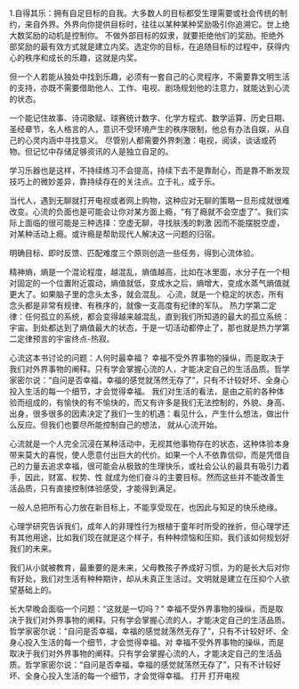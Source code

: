 1.自得其乐：拥有自足目标的自我。大多数人的目标都受生理需要或社会传统的制约，来自外界。外界向你提供目标时，往往以某种某种奖励吸引你追溯它。世上绝大数奖励的动机是控制你。
不做外部目标的奴隶，就要拒绝他们的奖励。拒绝外部奖励的最有效方式就是建立内奖。选定你的目标，在追随目标的过程中，获得内心的秩序和成长的乐趣，这就是内奖。

但一个人若能从独处中找到乐趣，必须有一套自己的心灵程序，不需要靠文明生活的支持，亦既不需要借助他人、工作、电视、剧场规划他的注意力，就能达到心流的状态。

一个能记住故事、诗词歌赋、球赛统计数字、化学方程式、数学运算、历史日期、圣经章节，名人格言的人，意识不受环境产生的秩序限制，他总有办法自娱，从自己的心灵内涵中寻找意义。
尽管别人都需要外界刺激：电视，阅读，谈话或药物。但记忆中存储足够资讯的人是独立自足的。

学习乐器也是这样，不持续练习不会提高，持续下去不是靠耐心，而是靠不断发现技巧上的微妙差异，靠持续存在的关注点。立于礼，成于乐。

当代人，遇到无聊就打开电视或者网上购物，这种应对无聊的策略一旦形成就很难改变。心流的负面也是可能会让你对某方面上瘾，“有了瘾就不会空虚了”。我们实际上面临的很可能是三种选择：空虚无聊，寻找肤浅的刺激
因而不能摆脱空虚，对某种活动上瘾。或许瘾是帮助现代人解决这一问题的归宿。

明确目标、即时反馈、匹配难度三个原则创造一些任务，得到心流体验。

精神熵，熵是一个混论程度，越混乱，熵值越高，比如在冰里面，水分子在一个相对固定的一个位置附近震动，熵值就低，变成水之后，熵增大，变成水蒸气熵值就更大了。如果脑子里的念头太多，就会混乱。
心流，就是一个稳定的状态，所有念头都是非常有规律、有秩序的，就像一支高度有纪律的军队。
热力学第二定律：任何孤立的系统，都会变得越来越混乱，直到我们所知道的最大的孤立系统：宇宙。到处都达到了熵值最大的状态，于是一切活动都停止了，那也就是热力学第二定律预言的宇宙终点-热寂。

心流这本书讨论的问题：人何时最幸福？
幸福不受外界事物的操纵，而是取决于我们对外界事物的阐释。只有学会掌握心流的人，才能决定自己的生活品质。哲学家密尔说：“自问是否幸福，幸福的感觉就荡然无存了”，只有不计较好坏、全身心投入生活的每一个细节，才会觉得幸福。
我们对生活的看法，是由之前的各种体验而组成的，有愉快的有不愉快的，而又有许多是我们无法控制的，外貌、身高、出身，很多很多的因素决定了我们一生的机遇：看见什么，产生什么想法，做出什么反应。但我们也要尽所能控制自己的想法，
就从心流开始。

心流就是一个人完全沉浸在某种活动中，无视其他事物存在的状态，这种体验本身带来莫大的喜悦，使人愿意付出巨大的代价。如果一个人不依靠信仰，而是凭借自己的力量去追求幸福，很可能会从极致的生理快乐，或社会公认的最具有吸引力着手，因此，财富、权势、性
就成为他们奋斗的主要目标。然而这些并不能改善生活品质，只有直接控制体验感受，才能得到满足。

一般人总把所有心力放在新目标上，不能享受现在，也因此与知足的快乐绝缘。

心理学研究告诉我们，成年人的非理性行为根植于童年时所受的挫折，但心理学还有其他用途，比如我们现在就是这个样子，有种种烦恼和压抑，我们该如何规划好我们的未来。

我们从小就被教育，最重要的是未来，父母教孩子养成好习惯，为的是长大后对你有好处，我们对生活有种种期许，却从未真正生活过。文明就是建立在压抑个人欲望基础上的。

长大早晚会面临一个问题：“这就是一切吗？”
幸福不受外界事物的操纵，而是取决于我们对外界事物的阐释。只有学会掌握心流的人，才能决定自己的生活品质。哲学家密尔说：“自问是否幸福，幸福的感觉就荡然无存了”，只有不计较好坏、全身心投入生活的每一个细节，才会觉得幸福。对
幸福不受外界事物的操纵，而是取决于我们对外界事物的阐释。只有学会掌握心流的人，才能决定自己的生活品质。哲学家密尔说：“自问是否幸福，幸福的感觉就荡然无存了”，只有不计较好坏、全身心投入生活的每一个细节，才会觉得幸福。
打开
打开电视
